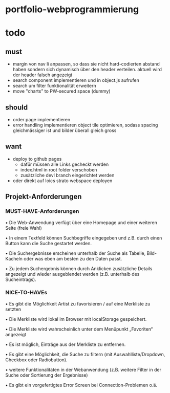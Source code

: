 # portfolio-webprogrammierung

# todo
## must
- margin von nav li anpassen, so dass sie nicht hard-codierten abstand haben sondern sich dynamisch über den header verteilen. aktuell wird der header falsch angezeigt
- search component implementieren und in object.js aufrufen
- search um filter funktionalität erweitern
- move "charts" to PW-secured space (dummy)

## should
- order page implementieren
- error handling implementieren
object tile optimieren, sodass spacing gleichmässiger ist und bilder überall gleich gross

## want
- deploy to github pages 
    - dafür müssen alle Links gecheckt werden
    - index.html in root folder verschoben
    - zusätzliche devl branch eingerichtet werden
- oder direkt auf loics strato webspace deployen



## Projekt-Anforderungen
### MUST-HAVE-Anforderungen

• Die Web-Anwendung verfügt über eine Homepage und einer weiteren Seite (freie Wahl)

• In einem Textfeld können Suchbegriffe eingegeben und z.B. durch einen Button kann die
Suche gestartet werden.

• Die Suchergebnisse erscheinen unterhalb der Suche als Tabelle, Bild-Kacheln oder was
eben am besten zu den Daten passt.

• Zu jedem Suchergebnis können durch Anklicken zusätzliche Details angezeigt und wieder
ausgeblendet werden (z.B. unterhalb des Sucheintrags).

### NICE-TO-HAVEs

• Es gibt die Möglichkeit Artist zu favorisieren / auf eine Merkliste zu setzten

• Die Merkliste wird lokal im Browser mit localStorage gespeichert.

• Die Merkliste wird wahrscheinlich unter dem Menüpunkt „Favoriten“ angezeigt

• Es ist möglich, Einträge aus der Merkliste zu entfernen.

• Es gibt eine Möglichkeit, die Suche zu filtern (mit Auswahlliste/Dropdown, Checkbox oder
Radiobutton).

• weitere Funktionalitäten in der Webanwendung (z.B. weitere Filter in der Suche oder
Sortierung der Ergebnisse)

• Es gibt ein vorgefertigtes Error Screen bei Connection-Problemen o.ä.